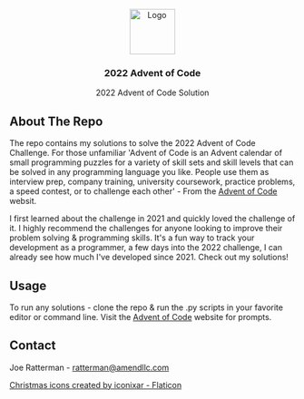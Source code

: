 <div id="top"></div>

<!-- PROJECT LOGO -->
<br />
<div align="center">
  <a href="https://github.com/github_username/repo_name">
    <img src="images/logo.png" alt="Logo" width="80" height="80">
  </a>

<h3 align="center">2022 Advent of Code</h3>

  <p align="center">
    2022 Advent of Code Solution
  </p>
</div>



<!-- ABOUT THE PROJECT -->
## About The Repo
The repo contains my solutions to solve the 2022 Advent of Code Challenge. For those unfamiliar 'Advent of Code is an Advent calendar of small programming puzzles for a variety of skill sets and skill levels that can be solved in any programming language you like. People use them as interview prep, company training, university coursework, practice problems, a speed contest, or to challenge each other' - From the [Advent of Code](https://adventofcode.com/) websit. 

I first learned about the challenge in 2021 and quickly loved the challenge of it. I highly recommend the challenges for anyone looking to improve their problem solving & programming skills. It's a fun way to track your development as a programmer, a few days into the 2022 challenge, I can already see how much I've developed since 2021. Check out my solutions!

<!-- USAGE EXAMPLES -->
## Usage

To run any solutions - clone the repo & run the .py scripts in your favorite editor or command line. Visit the [Advent of Code](https://adventofcode.com/) website for prompts.

<!-- CONTACT -->
## Contact
Joe Ratterman - ratterman@amendllc.com

<!-- MARKDOWN LINKS & IMAGES -->
<a href="https://www.flaticon.com/free-icons/christmas" title="christmas icons">Christmas icons created by iconixar - Flaticon</a>
